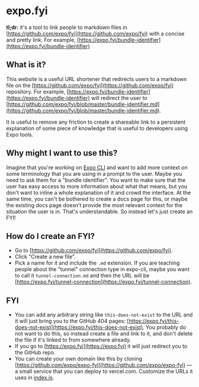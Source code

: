# expo.fyi

**tl;dr:** it's a tool to link people to markdown files in [https://github.com/expo/fyi](https://github.com/expo/fyi) with a concise and pretty link. For example, [https://expo.fyi/bundle-identifier](https://expo.fyi/bundle-identifier)

## What is it?

This website is a useful URL shortener that redirects users to a markdown file on the [https://github.com/expo/fyi](https://github.com/expo/fyi) repository. For example, [https://expo.fyi/bundle-identifier](https://expo.fyi/bundle-identifier) will redirect the user to [https://github.com/expo/fyi/blob/master/bundle-identifier.md](https://github.com/expo/fyi/blob/master/bundle-identifier.md).

It is useful to remove any friction to create a shareable link to a persistent explanation of some piece of knowledge that is useful to developers using Expo tools.

## Why might I want to use this?

Imagine that you're working on [Expo CLI](https://docs.expo.dev/more/expo-cli/) and want to add more context on some terminology that you are using in a prompt to the user. Maybe you need to ask them for a "bundle identifier". You want to make sure that the user has easy access to more information about what that means, but you don't want to inline a whole explanation of it and crowd the interface. At the same time, you can't be bothered to create a docs page for this, or maybe the existing docs page doesn't provide the most relevant context for the situation the user is in. That's understandable. So instead let's just create an FYI!

## How do I create an FYI?

- Go to [https://github.com/expo/fyi](https://github.com/expo/fyi).
- Click "Create a new file".
- Pick a name for it and include the `.md` extension. If you are teaching people about the "tunnel" connection type in expo-cli, maybe you want to call it `tunnel-connection.md` and then the URL will be [https://expo.fyi/tunnel-connection](https://expo.fyi/tunnel-connection).

## FYI

- You can add any arbitrary string like `this-does-not-exist` to the URL and it will just bring you to the GitHub 404 pages: [https://expo.fyi/this-does-not-exist](https://expo.fyi/this-does-not-exist). You probably do not want to do this, so instead create a file and link to it, and don't delete the file if it's linked to from somewhere already.
- If you go to [https://expo.fyi](https://expo.fyi) it will just redirect you to the GitHub repo.
- You can create your own domain like this by cloning [https://github.com/expo/expo-fyi](https://github.com/expo/expo-fyi) &mdash; a small service that you can deploy to vercel.com. Customize the URLs it uses in [index.js](https://github.com/expo/expo-fyi/blob/master/index.js).

